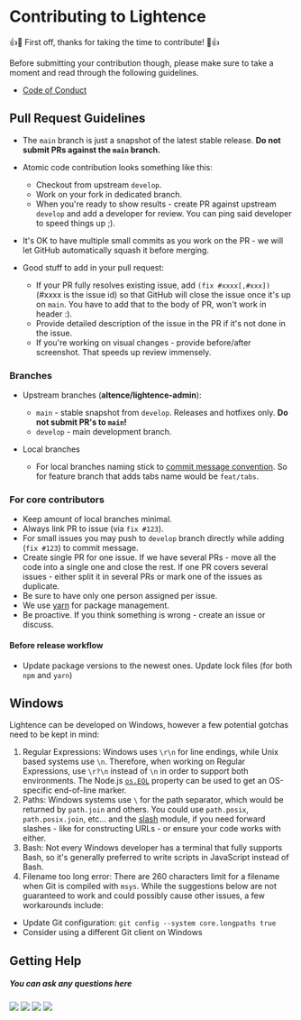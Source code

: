 # Contributing to Lightence

👍🎉 First off, thanks for taking the time to contribute! 🎉👍

Before submitting your contribution though, please make sure to take a moment and read through the following guidelines.

- [Code of Conduct](CODE_OF_CONDUCT.md)

## Pull Request Guidelines

- The `main` branch is just a snapshot of the latest stable release. **Do not submit PRs against the `main` branch.**
- Atomic code contribution looks something like this:
  - Checkout from upstream `develop`.
  - Work on your fork in dedicated branch.
  - When you're ready to show results - create PR against upstream `develop` and add a developer for review. You can ping said developer to speed things up ;).
- It's OK to have multiple small commits as you work on the PR - we will let GitHub automatically squash it before merging.

- Good stuff to add in your pull request:
  - If your PR fully resolves existing issue, add `(fix #xxxx[,#xxx])` (#xxxx is the issue id) so that GitHub will close the issue once it's up on `main`. You have to add that to the body of PR, won't work in header :).
  - Provide detailed description of the issue in the PR if it's not done in the issue.
  - If you're working on visual changes - provide before/after screenshot. That speeds up review immensely.

### Branches

- Upstream branches (**altence/lightence-admin**):

  - `main` - stable snapshot from `develop`. Releases and hotfixes only. **Do not submit PR's to `main`!**
  - `develop` - main development branch.

- Local branches
  - For local branches naming stick to [commit message convention](https://www.conventionalcommits.org/en/v1.0.0/). So for feature branch that adds tabs name would be `feat/tabs`.

### For core contributors

- Keep amount of local branches minimal.
- Always link PR to issue (via `fix #123`).
- For small issues you may push to `develop` branch directly while adding (`fix #123`) to commit message.
- Create single PR for one issue. If we have several PRs - move all the code into a single one and close the rest. If one PR covers several issues - either split it in several PRs or mark one of the issues as duplicate.
- Be sure to have only one person assigned per issue.
- We use [yarn](https://yarnpkg.com/lang/en/) for package management.
- Be proactive. If you think something is wrong - create an issue or discuss.

#### Before release workflow

- Update package versions to the newest ones. Update lock files (for both `npm` and `yarn`)

## Windows

Lightence can be developed on Windows, however a few potential gotchas need to be kept in mind:

1. Regular Expressions: Windows uses `\r\n` for line endings, while Unix based systems use `\n`. Therefore, when working on Regular Expressions, use `\r?\n` instead of `\n` in order to support both environments. The Node.js [`os.EOL`](https://nodejs.org/api/os.html#os_os_eol) property can be used to get an OS-specific end-of-line marker.
2. Paths: Windows systems use `\` for the path separator, which would be returned by `path.join` and others. You could use `path.posix`, `path.posix.join`, etc... and the [slash](https://ghub.io/slash) module, if you need forward slashes - like for constructing URLs - or ensure your code works with either.
3. Bash: Not every Windows developer has a terminal that fully supports Bash, so it's generally preferred to write scripts in JavaScript instead of Bash.
4. Filename too long error: There are 260 characters limit for a filename when Git is compiled with `msys`. While the suggestions below are not guaranteed to work and could possibly cause other issues, a few workarounds include:

- Update Git configuration: `git config --system core.longpaths true`
- Consider using a different Git client on Windows

## Getting Help

##### You can ask any questions here

[<img src="https://img.shields.io/badge/Gmail-D14836?style=for-the-badge&logo=gmail&logoColor=white">](mailto:lightence.admin@altence.com)
[<img src="https://img.shields.io/badge/Twitter-1DA1F2?style=for-the-badge&logo=twitter&logoColor=white">](https://twitter.com/altence_team)
[<img src="https://img.shields.io/badge/Discord-7289DA?style=for-the-badge&logo=discord&logoColor=white">](https://discord.gg/YBSrDrGe)
[<img src="https://img.shields.io/badge/Facebook-1877F2?style=for-the-badge&logo=facebook&logoColor=white">](https://www.facebook.com/groups/altence)
